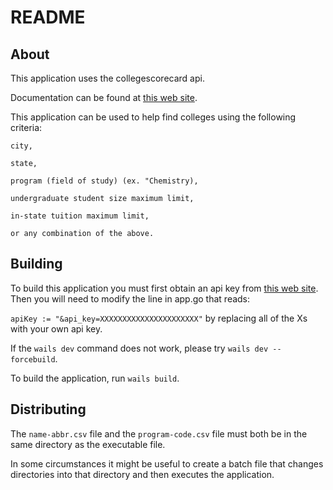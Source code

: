 # README

## About

This application uses the collegescorecard api.

Documentation can be found at [this web site](https://collegescorecard.ed.gov/data/documentation/).

This application can be used to help find colleges using the following criteria:

    city,

    state,

    program (field of study) (ex. "Chemistry),

    undergraduate student size maximum limit,

    in-state tuition maximum limit,

    or any combination of the above.


## Building

To build this application you must first obtain an api key from [this web site](https://api.data.gov/signup/).
Then you will need to modify the line in app.go that reads:

`apiKey := "&api_key=XXXXXXXXXXXXXXXXXXXXXX"` by replacing all of the Xs with your own api key.

If the `wails dev` command does not work, please try `wails dev --forcebuild`.

To build the application, run `wails build`.


## Distributing

The `name-abbr.csv` file and the `program-code.csv` file must both be in the same directory as the executable file.

In some circumstances it might be useful to create a batch file that changes directories into that directory and then executes the application.

